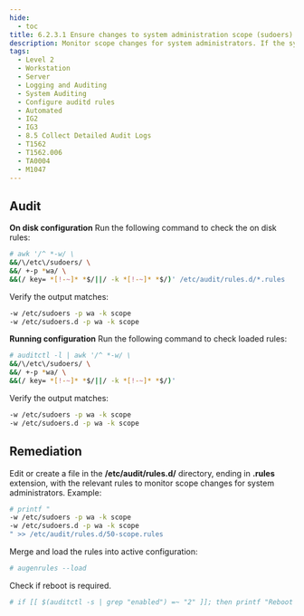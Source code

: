 ```yaml
---
hide:
  - toc
title: 6.2.3.1 Ensure changes to system administration scope (sudoers) is collected
description: Monitor scope changes for system administrators. If the system has been properly configured to force system administrators to log in as themselves first and then use the sudo command to execute privileged commands, it is possible to monitor changes in scope. The file /etc/sudoers, or files in /etc/sudoers.d, will be written to when the file(s) or related attributes have changed. The audit records will be tagged with the identifier "scope".
tags:
  - Level 2
  - Workstation
  - Server
  - Logging and Auditing
  - System Auditing
  - Configure auditd rules
  - Automated
  - IG2
  - IG3
  - 8.5 Collect Detailed Audit Logs
  - T1562
  - T1562.006
  - TA0004
  - M1047
---
```



## Audit
**On disk configuration**
Run the following command to check the on disk rules:
```bash
# awk '/^ *-w/ \
&&/\/etc\/sudoers/ \
&&/ +-p *wa/ \
&&(/ key= *[!-~]* *$/||/ -k *[!-~]* *$/)' /etc/audit/rules.d/*.rules
```

Verify the output matches:
```bash
-w /etc/sudoers -p wa -k scope
-w /etc/sudoers.d -p wa -k scope
```

**Running configuration**
Run the following command to check loaded rules:
```bash
# auditctl -l | awk '/^ *-w/ \
&&/\/etc\/sudoers/ \
&&/ +-p *wa/ \
&&(/ key= *[!-~]* *$/||/ -k *[!-~]* *$/)'
```

Verify the output matches:
```bash
-w /etc/sudoers -p wa -k scope
-w /etc/sudoers.d -p wa -k scope
```

## Remediation
Edit or create a file in the **/etc/audit/rules.d/** directory, ending in **.rules** extension, with the relevant rules to monitor scope changes for system administrators.
Example:
```bash
# printf "
-w /etc/sudoers -p wa -k scope
-w /etc/sudoers.d -p wa -k scope
" >> /etc/audit/rules.d/50-scope.rules
```

Merge and load the rules into active configuration:
```bash
# augenrules --load
```

Check if reboot is required.
```bash
# if [[ $(auditctl -s | grep "enabled") =~ "2" ]]; then printf "Reboot required to load rules\n"; fi
```
